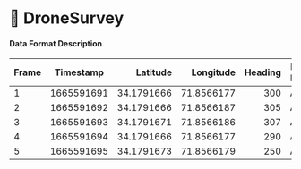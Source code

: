 # :rocket: DroneSurvey

#### Data Format Description
| Frame  | Timestamp  | Latitude   | Longitude  | Heading | Flight Mode |
| -------|:----------:|-----------:|-----------:|--------:|------------:|
|   1    | 1665591691 | 34.1791666 | 71.8566177 |    300  |   AUTO      |
|   2    | 1665591692 | 34.1791666 | 71.8566187 |    305  |   AUTO      |
|   3    | 1665591693 | 34.1791671 | 71.8566186 |    307  |   AUTO      |
|   4    | 1665591694 | 34.1791666 | 71.8566177 |    290  |   AUTO      |
|   5    | 1665591695 | 34.1791673 | 71.8566179 |    250  |   AUTO      |